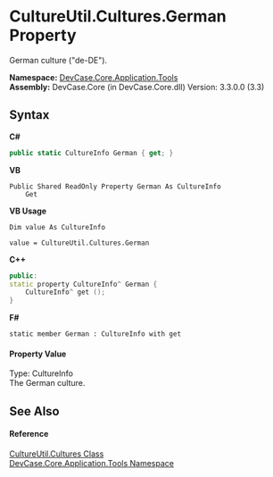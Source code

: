 # CultureUtil.Cultures.German Property 
 

German culture ("de-DE").

**Namespace:**&nbsp;<a href="N_DevCase_Core_Application_Tools">DevCase.Core.Application.Tools</a><br />**Assembly:**&nbsp;DevCase.Core (in DevCase.Core.dll) Version: 3.3.0.0 (3.3)

## Syntax

**C#**<br />
``` C#
public static CultureInfo German { get; }
```

**VB**<br />
``` VB
Public Shared ReadOnly Property German As CultureInfo
	Get
```

**VB Usage**<br />
``` VB Usage
Dim value As CultureInfo

value = CultureUtil.Cultures.German

```

**C++**<br />
``` C++
public:
static property CultureInfo^ German {
	CultureInfo^ get ();
}
```

**F#**<br />
``` F#
static member German : CultureInfo with get

```


#### Property Value
Type: CultureInfo<br />The German culture.

## See Also


#### Reference
<a href="T_DevCase_Core_Application_Tools_CultureUtil_Cultures">CultureUtil.Cultures Class</a><br /><a href="N_DevCase_Core_Application_Tools">DevCase.Core.Application.Tools Namespace</a><br />